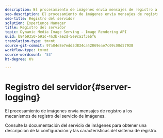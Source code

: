 ```yaml
---
description: El procesamiento de imágenes envía mensajes de registro a los mecanismos de registro del servicio de imágenes.
seo-description: El procesamiento de imágenes envía mensajes de registro a los mecanismos de registro del servicio de imágenes.
seo-title: Registro del servidor
solution: Experience Manager
title: Registro del servidor
topic: Dynamic Media Image Serving - Image Rendering API
uuid: b84b9350-b91d-4a3b-ae2d-5e9ca1f3ebf6
translation-type: tm+mt
source-git-commit: 97a84e8e7edd3d834ca42069eae7c09c00d57938
workflow-type: tm+mt
source-wordcount: '53'
ht-degree: 0%

---
```



# Registro del servidor{#server-logging}

El procesamiento de imágenes envía mensajes de registro a los mecanismos de registro del servicio de imágenes.

Consulte la documentación del servicio de imágenes para obtener una descripción de la configuración y las características del sistema de registro.
